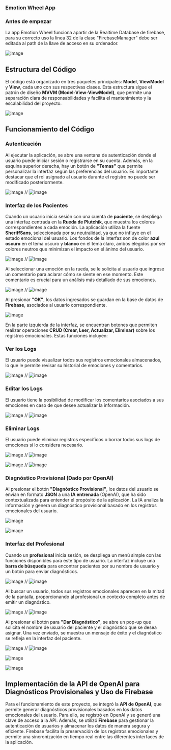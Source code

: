 ### Emotion Wheel App

### Antes de empezar

La app Emotion Wheel funciona apartir de la Realtime Database de firebase, para su correcto uso la linea 32 de la clase "FirebaseManager" debe ser editada al path de la llave de acceso en su ordenador.

![image](https://github.com/user-attachments/assets/44049ee4-0237-4bc9-9ad0-b94421ec337e)


## Estructura del Código

El código está organizado en tres paquetes principales: **Model**, **ViewModel** y **View**, cada uno con sus respectivas clases. Esta estructura sigue el patrón de diseño **MVVM (Model-View-ViewModel)**, que permite una separación clara de responsabilidades y facilita el mantenimiento y la escalabilidad del proyecto.

![image](https://github.com/user-attachments/assets/ab04f356-9936-43fe-a918-7071ef560cff)

## Funcionamiento del Código

### Autenticación

Al ejecutar la aplicación, se abre una ventana de autenticación donde el usuario puede iniciar sesión o registrarse en su cuenta. Además, en la esquina superior derecha, hay un botón de **"Temas"** que permite personalizar la interfaz según las preferencias del usuario. Es importante destacar que el rol asignado al usuario durante el registro no puede ser modificado posteriormente.

![image](https://github.com/user-attachments/assets/86d9bb36-1f86-42df-9b0e-ebc366173f0a) // ![image](https://github.com/user-attachments/assets/70f18851-be10-4528-956c-b67674657842)

### Interfaz de los Pacientes

Cuando un usuario inicia sesión con una cuenta de **paciente**, se despliega una interfaz centrada en la **Rueda de Plutchik**, que muestra los colores correspondientes a cada emoción. La aplicación utiliza la fuente **SheriffSans**, seleccionada por su neutralidad, ya que no influye en el estado emocional del usuario. Los fondos de la interfaz son de color **azul oscuro** en el tema oscuro y **blanco** en el tema claro, ambos elegidos por ser colores neutros que minimizan el impacto en el ánimo del usuario.

![image](https://github.com/user-attachments/assets/fb88266a-c339-45b7-8917-c883e1ff04af) // ![image](https://github.com/user-attachments/assets/6222ca6c-8216-4f82-be83-0332048a78e8)

Al seleccionar una emoción en la rueda, se le solicita al usuario que ingrese un comentario para aclarar cómo se siente en ese momento. Este comentario es crucial para un análisis más detallado de sus emociones.

![image](https://github.com/user-attachments/assets/6cd09452-50dd-458d-8dc1-f09061496180) // ![image](https://github.com/user-attachments/assets/1821a968-66f4-4487-b302-14873db34b1c)

Al presionar **"OK"**, los datos ingresados se guardan en la base de datos de **Firebase**, asociados al usuario correspondiente.

![image](https://github.com/user-attachments/assets/b7575f56-47a5-4361-95f1-747b46563b10)

En la parte izquierda de la interfaz, se encuentran botones que permiten realizar operaciones **CRUD (Crear, Leer, Actualizar, Eliminar)** sobre los registros emocionales. Estas funciones incluyen:

### Ver los Logs

El usuario puede visualizar todos sus registros emocionales almacenados, lo que le permite revisar su historial de emociones y comentarios.

![image](https://github.com/user-attachments/assets/78d23c2d-3cf2-451c-a06b-1ca2e0062e8a) // ![image](https://github.com/user-attachments/assets/e62b6550-e219-489b-bb49-635bb00ea4b7)

### Editar los Logs

El usuario tiene la posibilidad de modificar los comentarios asociados a sus emociones en caso de que desee actualizar la información.

![image](https://github.com/user-attachments/assets/400f1941-10ad-4095-9996-ea437f74eaf4) // ![image](https://github.com/user-attachments/assets/e632c4a8-b000-449c-8b2a-c75dbf2bd055)

### Eliminar Logs

El usuario puede eliminar registros específicos o borrar todos sus logs de emociones si lo considera necesario.

![image](https://github.com/user-attachments/assets/6264a92c-bc99-4b8d-96fc-0ddb9aaa9857) // ![image](https://github.com/user-attachments/assets/cc8374b7-0b97-4541-b041-fd3aac357cc3)

![image](https://github.com/user-attachments/assets/40028913-34cf-4548-9887-c6857eb1439f) // ![image](https://github.com/user-attachments/assets/83d7f370-bc81-43a7-8c10-bba961e7f7a3)

### Diagnóstico Provisional (Dado por OpenAI)

Al presionar el botón **"Diagnóstico Provisional"**, los datos del usuario se envían en formato **JSON** a una **IA entrenada** (OpenAI), que ha sido contextualizada para entender el propósito de la aplicación. La IA analiza la información y genera un diagnóstico provisional basado en los registros emocionales del usuario.

![image](https://github.com/user-attachments/assets/577a6b2d-b535-4ee5-8cf9-8bfbfc866c95)

![image](https://github.com/user-attachments/assets/7b04a9da-48b5-4322-89e1-9d6281905c48)

### Interfaz del Profesional

Cuando un **profesional** inicia sesión, se despliega un menú simple con las funciones disponibles para este tipo de usuario. La interfaz incluye una **barra de búsqueda** para encontrar pacientes por su nombre de usuario y un botón para enviar diagnósticos.

![image](https://github.com/user-attachments/assets/fcaeb7be-5740-46ac-a9dc-61985edc823a) // ![image](https://github.com/user-attachments/assets/c2fde78e-e50a-429c-9785-104b6742a8de)

Al buscar un usuario, todos sus registros emocionales aparecen en la mitad de la pantalla, proporcionando al profesional un contexto completo antes de emitir un diagnóstico.

![image](https://github.com/user-attachments/assets/d133258b-12d2-4f15-9ef6-cd0731fc986d) // ![image](https://github.com/user-attachments/assets/79c2e144-e1ca-420b-8f73-40cba848de49)

Al presionar el botón para **"Dar Diagnóstico"**, se abre un pop-up que solicita el nombre de usuario del paciente y el diagnóstico que se desea asignar. Una vez enviado, se muestra un mensaje de éxito y el diagnóstico se refleja en la interfaz del paciente.

![image](https://github.com/user-attachments/assets/e11013ab-3770-40c6-b0f2-c8ab5f34f82e) // ![image](https://github.com/user-attachments/assets/5c5b67c0-81bc-4a17-bbab-f58ab015d294)

![image](https://github.com/user-attachments/assets/3eeec2ce-e610-408a-b0af-33374a062a73)

![image](https://github.com/user-attachments/assets/d9be7e3e-bd36-4667-b02c-2ea11d6e219c)

## Implementación de la API de OpenAI para Diagnósticos Provisionales y Uso de Firebase

Para el funcionamiento de este proyecto, se integró la **API de OpenAI**, que permite generar diagnósticos provisionales basados en los datos emocionales del usuario. Para ello, se registró en OpenAI y se generó una clave de acceso a la API. Además, se utilizó **Firebase** para gestionar la autenticación de usuarios y almacenar los datos de manera segura y eficiente. Firebase facilita la preservación de los registros emocionales y permite una sincronización en tiempo real entre las diferentes interfaces de la aplicación.
